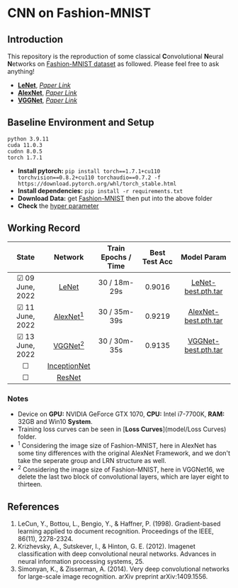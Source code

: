 # CNN on Fashion-MNIST

## Introduction  
This repository is the reproduction of some classical **C**onvolutional **N**eural **N**etworks on [Fashion-MNIST dataset](https://github.com/zalandoresearch/fashion-mnist) as followed.
Please feel free to ask anything!
- [**LeNet**](model/LeNet.py), [*Paper Link*](https://ieeexplore.ieee.org/document/726791)
- [**AlexNet**](model/AlexNet.py), [*Paper Link*](http://www.cs.toronto.edu/~fritz/absps/imagenet.pdf)
- [**VGGNet**](model/VGGNet.py), [*Paper Link*](https://arxiv.org/abs/1409.1556)

## Baseline Environment and Setup
```buildoutcfg
python 3.9.11
cuda 11.0.3
cudnn 8.0.5
torch 1.7.1
```
- **Install pytorch:** ```pip install torch==1.7.1+cu110 torchvision==0.8.2+cu110 torchaudio==0.7.2 -f https://download.pytorch.org/whl/torch_stable.html```
- **Install dependencies:** ```pip install -r requirements.txt```
- **Download Data:** get [Fashion-MNIST](https://github.com/zalandoresearch/fashion-mnist) then put into the above folder
- **Check** the [hyper parameter](config/hyper_param.py)


##  Working Record
|        State        |Network|Train Epochs / Time|Best Test Acc|Model Param|
|:-------------------:|:-----:|:-----------------:|:-----------:|:---------:|
|&#9745; 09 June, 2022|[LeNet](model/LeNet.py)|30 / 18m-29s|0.9016|[LeNet-best.pth.tar](model/LeNet5_Pretrained/best.pth.tar)|
|&#9745; 11 June, 2022|[AlexNet<sup>1](model/AlexNet.py)|30 / 35m-39s|0.9219|[AlexNet-best.pth.tar](model/AlexNet_Pretrained/best.pth.tar)|
|&#9745; 13 June, 2022|[VGGNet<sup>2](model/VGGNet.py)|30 / 30m-35s |0.9135|[VGGNet-best.pth.tar](model/VGGNet_Pretrained/best.pth.tar)|
|&#9744;              |[InceptionNet]()||
|&#9744;              |[ResNet]()||
### Notes
- Device on **GPU:** NVIDIA GeForce GTX 1070, **CPU:** Intel i7-7700K, **RAM:** 32GB and Win10 **System**.
- Training loss curves can be seen in [**Loss Curves**](model/Loss Curves) folder.
- <sup>1</sup> Considering the image size of Fashion-MNIST, here in AlexNet has some tiny differences with the original AlexNet Framework, and we don't take the seperate group and LRN structure as well.
- <sup>2</sup> Considering the image size of Fashion-MNIST, here in VGGNet16, we delete the last two block of convolutional layers, which are layer eight to thirteen.

## References
1. LeCun, Y., Bottou, L., Bengio, Y., & Haffner, P. (1998). Gradient-based learning applied to document recognition. Proceedings of the IEEE, 86(11), 2278-2324.
2. Krizhevsky, A., Sutskever, I., & Hinton, G. E. (2012). Imagenet classification with deep convolutional neural networks. Advances in neural information processing systems, 25.
3. Simonyan, K., & Zisserman, A. (2014). Very deep convolutional networks for large-scale image recognition. arXiv preprint arXiv:1409.1556.
